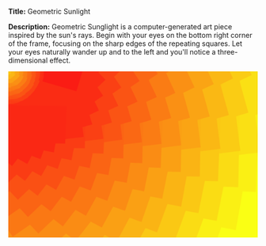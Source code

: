 
**Title:** Geometric Sunlight

**Description:** Geometric Sunglight is a computer-generated art piece inspired by the sun's rays. Begin with your eyes on the bottom right corner of the frame, focusing on the sharp edges of the repeating squares. Let your eyes naturally wander up and to the left and you'll notice a three-dimensional effect. 

![](dan_repetition.png)
